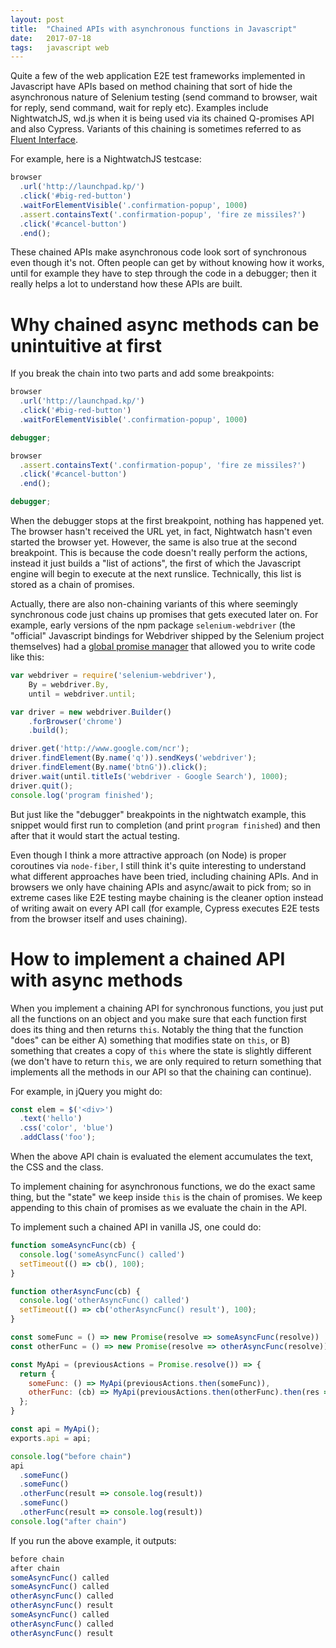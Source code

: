 ```yaml
---
layout: post
title:  "Chained APIs with asynchronous functions in Javascript"
date:   2017-07-18
tags:   javascript web
---
```


Quite a few of the web application E2E test frameworks implemented in Javascript have APIs based on
method chaining that sort of hide the asynchronous nature of Selenium testing (send command to
browser, wait for reply, send command, wait for reply etc). Examples include NightwatchJS, wd.js
when it is being used via its chained Q-promises API and also Cypress. Variants of this chaining is
sometimes referred to as [Fluent Interface](https://en.wikipedia.org/wiki/Fluent_interface).

For example, here is a NightwatchJS testcase:

```js
browser
  .url('http://launchpad.kp/')
  .click('#big-red-button')
  .waitForElementVisible('.confirmation-popup', 1000)
  .assert.containsText('.confirmation-popup', 'fire ze missiles?')
  .click('#cancel-button')
  .end();
```

These chained APIs make asynchronous code look sort of synchronous even though it's not. Often
people can get by without knowing how it works, until for example they have to step through the code
in a debugger; then it really helps a lot to understand how these APIs are built.

# Why chained async methods can be unintuitive at first

If you break the chain into two parts and add some breakpoints:

```js
browser
  .url('http://launchpad.kp/')
  .click('#big-red-button')
  .waitForElementVisible('.confirmation-popup', 1000)

debugger;

browser
  .assert.containsText('.confirmation-popup', 'fire ze missiles?')
  .click('#cancel-button')
  .end();

debugger;
```

When the debugger stops at the first breakpoint, nothing has happened yet. The browser hasn't
received the URL yet, in fact, Nightwatch hasn't even started the browser yet. However, the same is
also true at the second breakpoint. This is because the code doesn't really perform the actions,
instead it just builds a "list of actions", the first of which the Javascript engine will begin to
execute at the next runslice. Technically, this list is stored as a chain of promises.

Actually, there are also non-chaining variants of this where seemingly synchronous code just chains
up promises that gets executed later on. For example, early versions of the npm package
```selenium-webdriver``` (the "official" Javascript bindings for Webdriver shipped by the Selenium
project themselves) had a [global promise
manager](https://github.com/SeleniumHQ/selenium/wiki/WebDriverJs) that allowed you to write code
like this:

```js
var webdriver = require('selenium-webdriver'),
    By = webdriver.By,
    until = webdriver.until;

var driver = new webdriver.Builder()
    .forBrowser('chrome')
    .build();

driver.get('http://www.google.com/ncr');
driver.findElement(By.name('q')).sendKeys('webdriver');
driver.findElement(By.name('btnG')).click();
driver.wait(until.titleIs('webdriver - Google Search'), 1000);
driver.quit();
console.log('program finished');
```

But just like the "debugger" breakpoints in the nightwatch example, this snippet would first run to
completion (and print ```program finished```) and then after that it would start the actual testing.

Even though I think a more attractive approach (on Node) is proper coroutines via ```node-fiber```,
I still think it's quite interesting to understand what different approaches have been tried,
including chaining APIs. And in browsers we only have chaining APIs and async/await to pick from; so
in extreme cases like E2E testing maybe chaining is the cleaner option instead of writing await on
every API call (for example, Cypress executes E2E tests from the browser itself and uses chaining).

# How to implement a chained API with async methods

When you implement a chaining API for synchronous functions, you just put all the functions on an
object and you make sure that each function first does its thing and then returns ```this```.
Notably the thing that the function "does" can be either A) something that modifies state on
```this```, or B) something that creates a copy of ```this``` where the state is slightly different
(we don't have to return ```this```, we are only required to return something that implements all
the methods in our API so that the chaining can continue).

For example, in jQuery you might do:

```js
const elem = $('<div>')
  .text('hello')
  .css('color', 'blue')
  .addClass('foo');
```

When the above API chain is evaluated the element accumulates the text, the CSS and the class.

To implement chaining for asynchronous functions, we do the exact same thing, but the "state" we
keep inside ```this``` is the chain of promises. We keep appending to this chain of promises as we
evaluate the chain in the API.

To implement such a chained API in vanilla JS, one could do:

```js
function someAsyncFunc(cb) {
  console.log('someAsyncFunc() called')
  setTimeout(() => cb(), 100);
}

function otherAsyncFunc(cb) {
  console.log('otherAsyncFunc() called')
  setTimeout(() => cb('otherAsyncFunc() result'), 100);
}

const someFunc = () => new Promise(resolve => someAsyncFunc(resolve))
const otherFunc = () => new Promise(resolve => otherAsyncFunc(resolve))

const MyApi = (previousActions = Promise.resolve()) => {
  return {
    someFunc: () => MyApi(previousActions.then(someFunc)),
    otherFunc: (cb) => MyApi(previousActions.then(otherFunc).then(res => cb(res))),
  };
}

const api = MyApi();
exports.api = api;

console.log("before chain")
api
  .someFunc()
  .someFunc()
  .otherFunc(result => console.log(result))
  .someFunc()
  .otherFunc(result => console.log(result))
console.log("after chain")
```

If you run the above example, it outputs:

```js
before chain
after chain
someAsyncFunc() called
someAsyncFunc() called
otherAsyncFunc() called
otherAsyncFunc() result
someAsyncFunc() called
otherAsyncFunc() called
otherAsyncFunc() result
```
